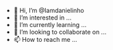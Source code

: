 - 👋 Hi, I’m @Iamdanielinho
- 👀 I’m interested in ...
- 🌱 I’m currently learning ...
- 💞️ I’m looking to collaborate on ...
- 📫 How to reach me ...

<!---
Iamdanielinho/Iamdanielinho is a ✨ special ✨ repository because its `README.md` (this file) appears on your GitHub profile.
You can click the Preview link to take a look at your changes.
--->
